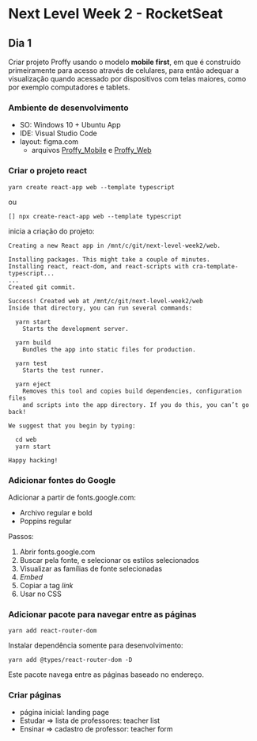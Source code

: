 # Next Level Week 2 - RocketSeat

## Dia 1

Criar projeto Proffy usando o modelo **mobile first**, em que é construído primeiramente para acesso através de celulares, para então adequar a visualização quando acessado por dispositivos com telas maiores, como por exemplo computadores e tablets.

### Ambiente de desenvolvimento

- SO: Windows 10 + Ubuntu App
- IDE: Visual Studio Code
- layout: figma.com
  - arquivos [Proffy_Mobile](Proffy_Mobile.fig) e [Proffy_Web](Proffy_Web.fig)

### Criar o projeto react

`yarn create react-app web --template typescript`

ou

`[] npx create-react-app web --template typescript`

inicia a criação do projeto:

```
Creating a new React app in /mnt/c/git/next-level-week2/web.

Installing packages. This might take a couple of minutes.
Installing react, react-dom, and react-scripts with cra-template-typescript...
...
Created git commit.

Success! Created web at /mnt/c/git/next-level-week2/web
Inside that directory, you can run several commands:

  yarn start
    Starts the development server.

  yarn build
    Bundles the app into static files for production.

  yarn test
    Starts the test runner.

  yarn eject
    Removes this tool and copies build dependencies, configuration files
    and scripts into the app directory. If you do this, you can’t go back!

We suggest that you begin by typing:

  cd web
  yarn start

Happy hacking!
```

### Adicionar fontes do Google

Adicionar a partir de fonts.google.com:

- Archivo regular e bold
- Poppins regular

Passos:

1. Abrir fonts.google.com
1. Buscar pela fonte, e selecionar os estilos selecionados
1. Visualizar as famílias de fonte selecionadas
1. _Embed_
1. Copiar a tag _link_
1. Usar no CSS

### Adicionar pacote para navegar entre as páginas

`yarn add react-router-dom`

Instalar dependência somente para desenvolvimento:

`yarn add @types/react-router-dom -D`

Este pacote navega entre as páginas baseado no endereço.

### Criar páginas

- página inicial: landing page
- Estudar => lista de professores: teacher list
- Ensinar => cadastro de professor: teacher form
